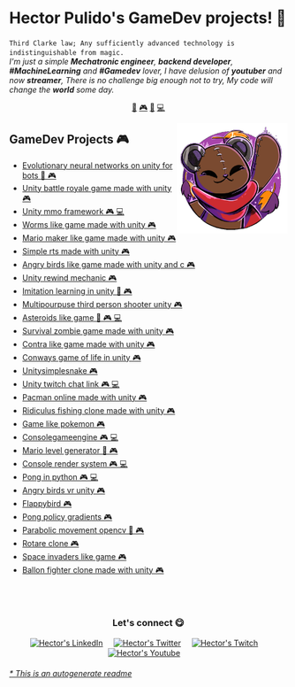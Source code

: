 # Hector Pulido's GameDev projects! 👋


`Third Clarke law; Any sufficiently advanced technology is indistinguishable from magic.`<br><em> I'm just a simple **Mechatronic engineer**, **backend developer**, **#MachineLearning** and **#Gamedev** lover, I have delusion of **youtuber** and now **streamer**, There is no challenge big enough not to try, My code will change the **world** some day.</em>


<p align="center">
<a href="https://github.com/HectorPulido/HectorPulido/blob/master/ai.md">🤖</a>
<a href="https://github.com/HectorPulido/HectorPulido/blob/master/gamedev.md">🎮</a>
<a href="https://github.com/HectorPulido/HectorPulido/blob/master/blockchain.md">🔑</a>
<a href="https://github.com/HectorPulido/HectorPulido/blob/master/backend.md">💻</a>
</p>


<a href="https://twitter.com/Hector_Pulido_">
<img align="right" height="auto" width="200" src="https://github.com/HectorPulido/HectorPulido/raw/master/img/pequesoft.png"/>
</a>


## GameDev Projects 🎮
- [Evolutionary neural networks on unity for bots  🤖 🎮](https://github.com/HectorPulido/Evolutionary-Neural-Networks-on-unity-for-bots) 
- [Unity battle royale game made with unity  🎮](https://github.com/HectorPulido/Unity-Battle-Royale-game-Made-With-Unity) 
- [Unity mmo framework  🎮 💻](https://github.com/HectorPulido/Unity-MMO-Framework) 
- [Worms like game made with unity  🎮](https://github.com/HectorPulido/Worms-like-game-made-with-unity) 
- [Mario maker like game made with unity  🎮](https://github.com/HectorPulido/Mario-maker-like-game-made-with-unity) 
- [Simple rts made with unity  🎮](https://github.com/HectorPulido/Simple-RTS-Made-With-Unity) 
- [Angry birds like game made with unity and c   🎮](https://github.com/HectorPulido/Angry-birds-like-game-made-with-UNITY-and-C-) 
- [Unity rewind mechanic  🎮](https://github.com/HectorPulido/Unity-Rewind-Mechanic) 
- [Imitation learning in unity  🤖 🎮](https://github.com/HectorPulido/Imitation-learning-in-unity) 
- [Multipourpuse third person shooter unity  🎮](https://github.com/HectorPulido/Multipourpuse-third-person-shooter-unity) 
- [Asteroids like game  🤖 🎮 💻](https://github.com/HectorPulido/Asteroids-like-game) 
- [Survival zombie game made with unity  🎮](https://github.com/HectorPulido/Survival-zombie-game-made-with-unity) 
- [Contra like game made with unity  🎮](https://github.com/HectorPulido/Contra-Like-game-made-with-unity) 
- [Conways game of life in unity  🎮](https://github.com/HectorPulido/Conways-Game-of-life-in-unity) 
- [Unitysimplesnake  🎮](https://github.com/HectorPulido/UnitySimpleSnake) 
- [Unity twitch chat link  🎮 💻](https://github.com/HectorPulido/Unity-twitch-chat-link) 
- [Pacman online made with unity  🎮](https://github.com/HectorPulido/Pacman-Online-made-with-unity) 
- [Ridiculus fishing clone made with unity  🎮](https://github.com/HectorPulido/Ridiculus-fishing-clone-made-with-unity) 
- [Game like pokemon  🎮](https://github.com/HectorPulido/Game-Like-Pokemon) 
- [Consolegameengine  🎮 💻](https://github.com/HectorPulido/ConsoleGameEngine) 
- [Mario level generator  🤖 🎮](https://github.com/HectorPulido/mario-level-generator) 
- [Console render system  🎮 💻](https://github.com/HectorPulido/console-render-system) 
- [Pong in python  🎮 💻](https://github.com/HectorPulido/pong-in-python) 
- [Angry birds vr unity  🎮](https://github.com/HectorPulido/angry-birds-vr-unity) 
- [Flappybird  🎮](https://github.com/HectorPulido/FlappyBird) 
- [Pong policy gradients  🎮](https://github.com/HectorPulido/Pong-Policy-gradients) 
- [Parabolic movement opencv  🤖 🎮](https://github.com/HectorPulido/Parabolic-movement-opencv) 
- [Rotare clone  🎮](https://github.com/HectorPulido/rotare-clone) 
- [Space invaders like game  🎮](https://github.com/HectorPulido/Space-invaders-like-game) 
- [Ballon fighter clone made with unity  🎮](https://github.com/HectorPulido/Ballon-Fighter-clone-made-with-unity) 



<br>

<br>

<div align="center">
<h3 align="center">Let's connect 😋</h3>
</div>
<p align="center">
<a href="https://www.linkedin.com/in/hector-pulido-17547369/" target="blank">
<img align="center" width="30px" alt="Hector's LinkedIn" src="https://www.vectorlogo.zone/logos/linkedin/linkedin-icon.svg"/></a> &nbsp; &nbsp;
<a href="https://twitter.com/Hector_Pulido_" target="blank">
<img align="center" width="30px" alt="Hector's Twitter" src="https://www.vectorlogo.zone/logos/twitter/twitter-official.svg"/></a> &nbsp; &nbsp;
<a href="https://www.twitch.tv/hector_pulido_" target="blank">
<img align="center" width="30px" alt="Hector's Twitch" src="https://www.vectorlogo.zone/logos/twitch/twitch-icon.svg"/></a> &nbsp; &nbsp;
<a href="https://www.youtube.com/channel/UCS_iMeH0P0nsIDPvBaJckOw" target="blank">
<img align="center" width="30px" alt="Hector's Youtube" src="https://www.vectorlogo.zone/logos/youtube/youtube-icon.svg"/></a> &nbsp; &nbsp;

</p>


###### [* This is an autogenerate readme](https://github.com/HectorPulido/HectorPulido/tree/master/ReadmeGenerator)

